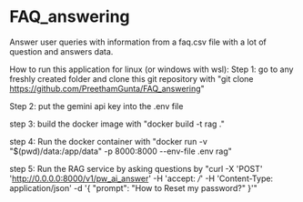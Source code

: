 # FAQ_answering
Answer user queries with information from a faq.csv file with a lot of question and answers data.

How to run this application for linux (or windows with wsl):
Step 1:
go to any freshly created folder and clone this git repository with "git clone https://github.com/PreethamGunta/FAQ_answering"

Step 2:
put the gemini api key into the .env file

step 3:
build the docker image with "docker build -t rag ."

step 4:
Run the docker container with "docker run -v "$(pwd)/data:/app/data" -p 8000:8000 --env-file .env rag"

step 5:
Run the RAG service by asking questions by "curl -X 'POST' 'http://0.0.0.0:8000/v1/pw_ai_answer' -H 'accept: */*' -H 'Content-Type: application/json' -d '{
  "prompt": "How to Reset my password?"
}'"
